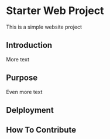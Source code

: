 # Starter Web Project

This is a simple website project

## Introduction

More text

## Purpose

Even more text

## Delployment

## How To Contribute